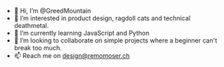 - 👋 Hi, I’m @GreedMountain
- 👀 I’m interested in product design, ragdoll cats and technical deathmetal.
- 🌱 I’m currently learning JavaScript and Python
- 💞️ I’m looking to collaborate on simple projects where a beginner can't break too much.
- 📫 Reach me on design@remomoser.ch
